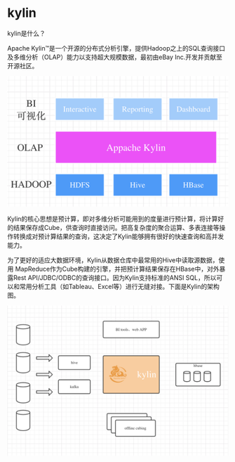 # kylin

kylin是什么？

Apache Kylin™是一个开源的分布式分析引擎，提供Hadoop之上的SQL查询接口及多维分析（OLAP）能力以支持超大规模数据，最初由eBay Inc.开发并贡献至开源社区。

![](./assets/2019-06-02-21-56-49.png)




Kylin的核心思想是预计算，即对多维分析可能用到的度量进行预计算，将计算好的结果保存成Cube，供查询时直接访问。把高复杂度的聚合运算、多表连接等操作转换成对预计算结果的查询，这决定了Kylin能够拥有很好的快速查询和高并发能力。


为了更好的适应大数据环境，Kylin从数据仓库中最常用的Hive中读取源数据，使用 MapReduce作为Cube构建的引擎，并把预计算结果保存在HBase中，对外暴露Rest API/JDBC/ODBC的查询接口。因为Kylin支持标准的ANSI SQL，所以可以和常用分析工具（如Tableau、Excel等）进行无缝对接。下面是Kylin的架构图。


![](./assets/2019-06-02-23-14-06.png)
